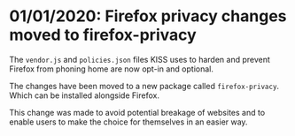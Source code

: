 # 01/01/2020: Firefox privacy changes moved to firefox-privacy

The `vendor.js` and `policies.json` files KISS uses to harden and
prevent Firefox from phoning home are now opt-in and optional.

The changes have been moved to a new package called `firefox-privacy`.
Which can be installed alongside Firefox.

This change was made to avoid potential breakage of websites and to
enable users to make the choice for themselves in an easier way.
